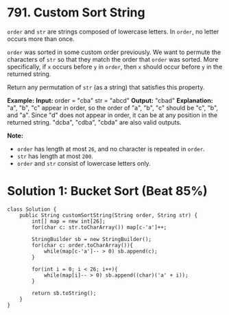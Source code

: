 # 791. Custom Sort String
`order`  and  `str`  are strings composed of lowercase letters. In  `order`, no letter occurs more than once.

`order`  was sorted in some custom order previously. We want to permute the characters of  `str`  so that they match the order that  `order`  was sorted. More specifically, if  `x`  occurs before  `y`  in  `order`, then  `x`  should occur before  `y`  in the returned string.

Return any permutation of  `str`  (as a string) that satisfies this property.

**Example:**
**Input:** 
order = "cba"
str = "abcd"
**Output:** "cbad"
**Explanation:** 
"a", "b", "c" appear in order, so the order of "a", "b", "c" should be "c", "b", and "a". 
Since "d" does not appear in order, it can be at any position in the returned string. "dcba", "cdba", "cbda" are also valid outputs.

**Note:**

-   `order`  has length at most  `26`, and no character is repeated in  `order`.
-   `str`  has length at most  `200`.
-   `order`  and  `str`  consist of lowercase letters only.

# Solution 1: Bucket Sort (Beat 85%)
```
class Solution {
    public String customSortString(String order, String str) {
        int[] map = new int[26];
        for(char c: str.toCharArray()) map[c-'a']++;
        
        StringBuilder sb = new StringBuilder();
        for(char c: order.toCharArray()){
            while(map[c-'a']-- > 0) sb.append(c);
        }
        
        for(int i = 0; i < 26; i++){
            while(map[i]-- > 0) sb.append((char)('a' + i));
        }
        
        return sb.toString();
    }
}
```
